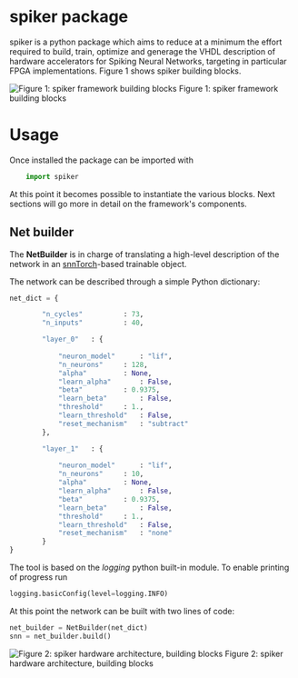# spiker package

spiker is a python package which aims to reduce at a minimum the effort required
to build, train, optimize and generage the VHDL description of hardware
accelerators for Spiking Neural Networks, targeting in particular FPGA
implementations. Figure 1 shows spiker building blocks.

![Figure 1: spiker framework building blocks](../Doc/framework.png)
Figure 1: spiker framework building blocks

# Usage

Once installed the package can be imported with

```python
    import spiker
```

At this point it becomes possible to instantiate the various blocks. Next
sections will go more in detail on the framework's components.

## Net builder

The **NetBuilder** is in charge of translating a high-level description of the network in an [snnTorch](https://snntorch.readthedocs.io/en/latest/)-based trainable object.

The network can be described through a simple Python dictionary:

```python
net_dict = {

		"n_cycles"			: 73,
		"n_inputs"			: 40,

		"layer_0"	: {
			
			"neuron_model"		: "lif",
			"n_neurons"		: 128,
			"alpha"			: None,
			"learn_alpha"		: False,
			"beta"			: 0.9375,
			"learn_beta"		: False,
			"threshold"		: 1.,
			"learn_threshold"	: False,
			"reset_mechanism"	: "subtract"
		},

		"layer_1"	: {
			
			"neuron_model"		: "lif",
			"n_neurons"		: 10,
			"alpha"			: None,
			"learn_alpha"		: False,
			"beta"			: 0.9375,
			"learn_beta"		: False,
			"threshold"		: 1.,
			"learn_threshold"	: False,
			"reset_mechanism"	: "none"
		}
}
```

The tool is based on the *logging* python built-in module. To enable printing of
progress run

```python
logging.basicConfig(level=logging.INFO)
```

At this point the network can be built with two lines of code:

```python
net_builder = NetBuilder(net_dict)
snn = net_builder.build()
```



![Figure 2: spiker hardware architecture, building blocks](../Doc/spiker.png)
Figure 2: spiker hardware architecture, building blocks
